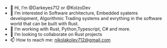 - 👋 Hi, I’m @Darkeyes712 or @KolzoDev
- 👀 I’m interested in Software architecture, Embedded syatems development, Algorithmic Trading systems and evrything in the software world that can be built with Rust.
- 🌱 I’m working with Rust, Python,Typescript, C# and more.
- 💞️ I’m looking to collaborate on Rust projects
- 📫 How to reach me: nikolakolev712@gmail.com

<!---
Darkeyes712/Darkeyes712 is a ✨ special ✨ repository because its `README.md` (this file) appears on your GitHub profile.
You can click the Preview link to take a look at your changes.
--->
